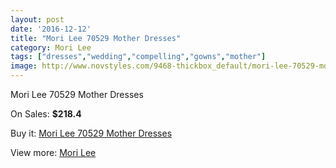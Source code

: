 ```yaml
---
layout: post
date: '2016-12-12'
title: "Mori Lee 70529 Mother Dresses"
category: Mori Lee
tags: ["dresses","wedding","compelling","gowns","mother"]
image: http://www.novstyles.com/9468-thickbox_default/mori-lee-70529-mother-dresses.jpg
---
```

Mori Lee 70529 Mother Dresses

On Sales: **$218.4**
<a href="https://www.novstyles.com/en/mori-lee/6705-mori-lee-70529-mother-dresses.html"><amp-img layout="responsive" width="600" height="600" src="//www.novstyles.com/9468-thickbox_default/mori-lee-70529-mother-dresses.jpg" alt="Mori Lee 70529 Mother Dresses 0" /></a>

Buy it: [Mori Lee 70529 Mother Dresses](https://www.novstyles.com/en/mori-lee/6705-mori-lee-70529-mother-dresses.html "Mori Lee 70529 Mother Dresses")

View more: [Mori Lee](https://www.novstyles.com/en/47-mori-lee "Mori Lee")